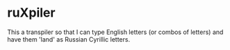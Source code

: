 # ruXpiler
This a transpiler so that I can type English letters (or combos of letters) and have them 'land' as Russian Cyrillic letters.
